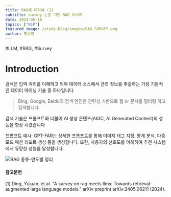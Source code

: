 ```yaml
---
title: RAG에 대하여 (1)
subtitle: survey 논문 기반 RAG 리서치
date: 2024-05-10
topics: ["NLP"]
featured_image: /study-blog/images/RAG_SURVEY.png
author: 홍윤영
---
```





#LLM, #RAG, #Survey

# Introduction
 검색은 입력 쿼리를 이해하고 외부 데이터 소스에서 관련 정보를 추출하는 가장 기본적인 데이터 마이닝 기술 중 하나입니다.
 > Bing, Google, Baidu의 검색 엔진은 관련성 기반으로 웹 or 문서를 필터링 하고 검색합니다.
 
검색 기술은 프롬프트와 더불어 AI 생성 콘텐츠(AIGC, AI Generated Content)의 성능을 향상 시켰습니다

 프롬프트 예시: GPT-FAR는 상세한 프롬프트를 통해 이미지 태그 지정, 통계 분석, 다중 모드 패션 리포트 생성 등을 생성합니다.
 또한, 사용자의 선호도를 이해하여 추천 시스템에서 유망한 성능을 달성합니다.
 
![RAG 종류-연도별 정리](/study-blog/images/rag_preview.png)


#### 참고문헌
[1] Ding, Yujuan, et al. "A survey on rag meets llms: Towards retrieval-augmented large language models." arXiv preprint arXiv:2405.06211 (2024).
